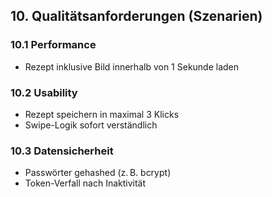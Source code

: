 ## 10. Qualitätsanforderungen (Szenarien)

### 10.1 Performance
- Rezept inklusive Bild innerhalb von 1 Sekunde laden

### 10.2 Usability
- Rezept speichern in maximal 3 Klicks
- Swipe-Logik sofort verständlich

### 10.3 Datensicherheit
- Passwörter gehashed (z. B. bcrypt)
- Token-Verfall nach Inaktivität